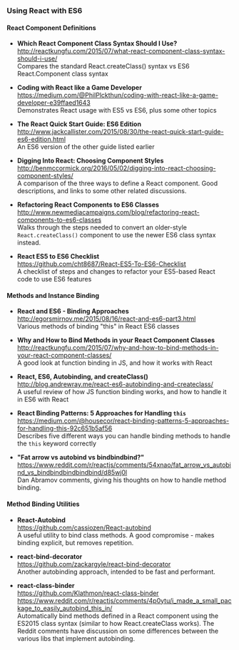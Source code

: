 ### Using React with ES6


#### React Component Definitions

- **Which React Component Class Syntax Should I Use?**  
  http://reactkungfu.com/2015/07/what-react-component-class-syntax-should-i-use/  
  Compares the standard React.createClass() syntax vs ES6 React.Component class syntax
  
- **Coding with React like a Game Developer**  
  https://medium.com/@PhilPlckthun/coding-with-react-like-a-game-developer-e39ffaed1643  
  Demonstrates React usage with ES5 vs ES6, plus some other topics
  
- **The React Quick Start Guide: ES6 Edition**  
  http://www.jackcallister.com/2015/08/30/the-react-quick-start-guide-es6-edition.html  
  An ES6 version of the other guide listed earlier
  
- **Digging Into React: Choosing Component Styles**  
  http://benmccormick.org/2016/05/02/digging-into-react-choosing-component-styles/  
  A comparison of the three ways to define a React component.  Good descriptions, and links to some other related discussions.
  
- **Refactoring React Components to ES6 Classes**  
  http://www.newmediacampaigns.com/blog/refactoring-react-components-to-es6-classes  
  Walks through the steps needed to convert an older-style `React.createClass()` component to use the newer ES6 class syntax instead.
  
- **React ES5 to ES6 Checklist**  
  https://github.com/cht8687/React-ES5-To-ES6-Checklist  
  A checklist of steps and changes to refactor your ES5-based React code to use ES6 features
  

#### Methods and Instance Binding

- **React and ES6 - Binding Approaches**  
  http://egorsmirnov.me/2015/08/16/react-and-es6-part3.html  
  Various methods of binding "this" in React ES6 classes

- **Why and How to Bind Methods in your React Component Classes**  
  http://reactkungfu.com/2015/07/why-and-how-to-bind-methods-in-your-react-component-classes/  
  A good look at function binding in JS, and how it works with React
  
- **React, ES6, Autobinding, and createClass()**  
  http://blog.andrewray.me/react-es6-autobinding-and-createclass/  
  A useful review of how JS function binding works, and how to handle it in ES6 with React 
  
- **React Binding Patterns: 5 Approaches for Handling `this`**  
  https://medium.com/@housecor/react-binding-patterns-5-approaches-for-handling-this-92c651b5af56  
  Describes five different ways you can handle binding methods to handle the `this` keyword correctly
  
- **"Fat arrow vs autobind vs bindbindbind?"**  
  https://www.reddit.com/r/reactjs/comments/54xnao/fat_arrow_vs_autobind_vs_bindbindbindbindbind/d85wj0l  
  Dan Abramov comments, giving his thoughts on how to handle method binding.


#### Method Binding Utilities

- **React-Autobind**  
  https://github.com/cassiozen/React-autobind  
  A useful utility to bind class methods.  A good compromise - makes binding explicit, but removes repetition.

- **react-bind-decorator**  
  https://github.com/zackargyle/react-bind-decorator  
  Another autobinding approach, intended to be fast and performant.
  
- **react-class-binder**  
  https://github.com/Klathmon/react-class-binder  
  https://www.reddit.com/r/reactjs/comments/4p0ytu/i_made_a_small_package_to_easily_autobind_this_in/  
  Automatically bind methods defined in a React component using the ES2015 class syntax (similar to how React.createClass works).  The Reddit comments have discussion on some differences between the various libs that implement autobinding.
